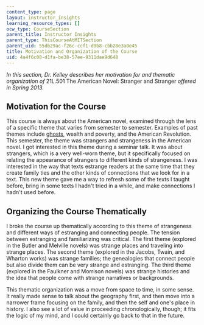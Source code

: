 ```yaml
---
content_type: page
layout: instructor_insights
learning_resource_types: []
ocw_type: CourseSection
parent_title: Instructor Insights
parent_type: ThisCourseAtMITSection
parent_uid: 55db29ac-f26c-ccf1-d9b8-cbb28e3a0e45
title: Motivation and Organization of the Course
uid: 4a4f6c08-d1fa-be38-57ee-9311dae9d648
---
```


_In this section, Dr. Kelley describes her motivation for and thematic organization of_ 21L.501 The American Novel: Stranger and Stranger _offered in Spring 2013._

Motivation for the Course
-------------------------

This course is always about the American novel, examined through the lens of a specific theme that varies from semester to semester. Examples of past themes include [ghosts](/courses/21l-501-the-american-novel-fall-2006), wealth and poverty, and the American Revolution. This semester, the theme was strangers and strangeness in the American novel. I got interested in this theme during a seminar talk. It was about strangers, which is a very well-worn theme, but it specifically focused on relating the appearance of strangers to different kinds of strangeness. I was interested in the way that texts estrange readers at the same time that they create family ties and the other kinds of connections that we look for in a text. This new theme gave me a way to refresh some of the texts I taught before, bring in some texts I hadn't tried in a while, and make connections I hadn't used before.

Organizing the Course Thematically
----------------------------------

I broke the course up thematically according to this theme of strangeness and different ways of estranging and connecting people. The tension between estranging and familiarizing was critical. The first theme (explored in the Butler and Melville novels) was strange places and traveling into strange places. The second theme (explored in the Jacobs, Twain, and Wharton works) was strange families; the genealogies that connect people but also divide them can be very strange and estranging. The third theme (explored in the Faulkner and Morrison novels) was strange histories and the idea that people come with strange narratives or backgrounds.

This thematic organization was a move from space to time, in some sense. It really made sense to talk about the geography first, and then move into a narrower frame focusing on the family, and then the self and one's place in history. I also see a lot of value in proceeding chronologically, though; it fits the logic of my mind, and I could certainly go back to that in the future.